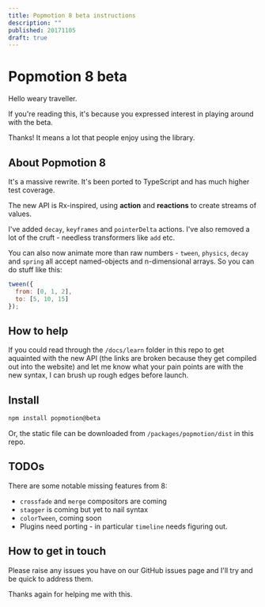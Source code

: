 ```yaml
---
title: Popmotion 8 beta instructions
description: ""
published: 20171105
draft: true
---
```


# Popmotion 8 beta

Hello weary traveller.

If you're reading this, it's because you expressed interest in playing around with the beta.

Thanks! It means a lot that people enjoy using the library.

## About Popmotion 8

It's a massive rewrite. It's been ported to TypeScript and has much higher test coverage.

The new API is Rx-inspired, using **action** and **reactions** to create streams of values.

I've added `decay`, `keyframes` and `pointerDelta` actions. I've also removed a lot of the cruft - needless transformers like `add` etc.

You can also now animate more than raw numbers - `tween`, `physics`, `decay` and `spring` all accept named-objects and n-dimensional arrays. So you can do stuff like this:

```javascript
tween({
  from: [0, 1, 2],
  to: [5, 10, 15]
});
```

## How to help

If you could read through the `/docs/learn` folder in this repo to get aquainted with the new API (the links are broken because they get compiled out into the website) and let me know what your pain points are with the new syntax, I can brush up rough edges before launch.

## Install

```bash
npm install popmotion@beta
```

Or, the static file can be downloaded from `/packages/popmotion/dist` in this repo.

## TODOs

There are some notable missing features from 8:

- `crossfade` and `merge` compositors are coming
- `stagger` is coming but yet to nail syntax
- `colorTween`, coming soon
- Plugins need porting - in particular `timeline` needs figuring out.

## How to get in touch

Please raise any issues you have on our GitHub issues page and I'll try and be quick to address them.

Thanks again for helping me with this.

